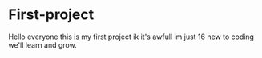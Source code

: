 # First-project
Hello everyone this is my first project ik it's awfull im just 16 new to coding we'll learn and grow.
